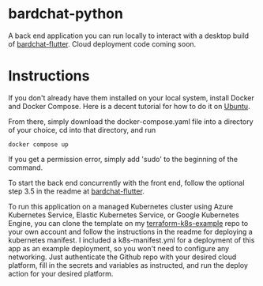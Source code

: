 # bardchat-python

A back end application you can run locally to interact with a desktop build of [bardchat-flutter](https://github.com/thecodekitchen/bardchat-flutter).
Cloud deployment code coming soon.

# Instructions

If you don't already have them installed on your local system, install Docker and Docker Compose.
Here is a decent tutorial for how to do it on [Ubuntu](https://www.theserverside.com/blog/Coffee-Talk-Java-News-Stories-and-Opinions/How-to-install-Docker-and-docker-compose-on-Ubuntu). 

From there, simply download the docker-compose.yaml file into a directory of your choice,
cd into that directory, and run
```
docker compose up
```
If you get a permission error, simply add 'sudo' to the beginning of the command.

To start the back end concurrently with the front end, follow the optional step 3.5 in the readme at [bardchat-flutter](https://github.com/thecodekitchen/bardchat-flutter).

To run this application on a managed Kubernetes cluster using Azure Kubernetes Service, Elastic Kubernetes Service, or Google Kubernetes Engine, you can clone the template on my [terraform-k8s-example](https://github.com/thecodekitchen/terraform-k8s-example) repo to your own account and follow the instructions in the readme for deploying a kubernetes manifest. I included a k8s-manifest.yml for a deployment of this app as an example deployment, so you won't need to configure any networking. Just authenticate the Github repo with your desired cloud platform, fill in the secrets and variables as instructed, and run the deploy action for your desired platform.

